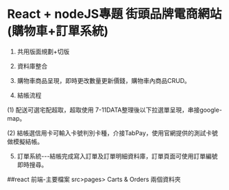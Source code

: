 # React + nodeJS專題 街頭品牌電商網站(購物車+訂單系統)

1. 共用版面規劃+切版

2. 資料庫整合

3. 購物車商品呈現，即時更改數量更新價錢，購物車內商品CRUD。

4. 結帳流程

  (1) 配送可選宅配超取，超取使用 7-11DATA整理後以下拉選單呈現，串接google-map。

  (2) 結帳選信用卡可輸入卡號判別卡種，介接TabPay，使用官網提供的測試卡號做模擬結帳。

5. 訂單系統---結帳完成寫入訂單及訂單明細資料庫，訂單頁面可使用訂單編號即時搜尋。

  ##react 前端-主要檔案 src>pages> Carts & Orders 兩個資料夾

